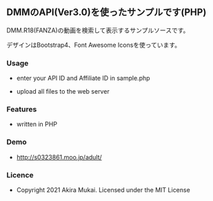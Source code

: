 ## DMMのAPI(Ver3.0)を使ったサンプルです(PHP)

DMM.R18(FANZA)の動画を検索して表示するサンプルソースです。

デザインはBootstrap4、Font Awesome Iconsを使っています。

### Usage

  - enter your API ID and Affiliate ID in sample.php

  - upload all files to the web server


### Features

  - written in PHP


### Demo

  - http://s0323861.moo.jp/adult/


### Licence

  - Copyright 2021 Akira Mukai. Licensed under the MIT License
